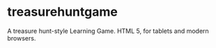 treasurehuntgame
================

A treasure hunt-style Learning Game. HTML 5, for tablets and modern browsers.
